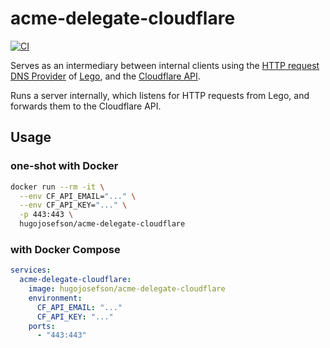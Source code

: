 # acme-delegate-cloudflare

[![CI](https://github.com/hugojosefson/acme-delegate-cloudflare/actions/workflows/deno.yaml/badge.svg)](https://github.com/hugojosefson/acme-delegate-cloudflare/actions/workflows/deno.yaml)

Serves as an intermediary between internal clients using the
[HTTP request DNS Provider](https://go-acme.github.io/lego/dns/httpreq/) of
[Lego](https://go-acme.github.io/lego/), and the
[Cloudflare API](https://api.cloudflare.com/).

Runs a server internally, which listens for HTTP requests from Lego, and
forwards them to the Cloudflare API.

## Usage

### one-shot with Docker

```sh
docker run --rm -it \
  --env CF_API_EMAIL="..." \
  --env CF_API_KEY="..." \
  -p 443:443 \
  hugojosefson/acme-delegate-cloudflare
```

### with Docker Compose

```yaml
services:
  acme-delegate-cloudflare:
    image: hugojosefson/acme-delegate-cloudflare
    environment:
      CF_API_EMAIL: "..."
      CF_API_KEY: "..."
    ports:
      - "443:443"
```

